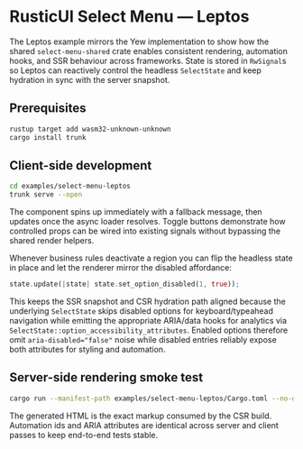 # RusticUI Select Menu — Leptos

The Leptos example mirrors the Yew implementation to show how the shared
`select-menu-shared` crate enables consistent rendering, automation hooks, and
SSR behaviour across frameworks. State is stored in `RwSignal`s so Leptos can
reactively control the headless `SelectState` and keep hydration in sync with
the server snapshot.

## Prerequisites

```bash
rustup target add wasm32-unknown-unknown
cargo install trunk
```

## Client-side development

```bash
cd examples/select-menu-leptos
trunk serve --open
```

The component spins up immediately with a fallback message, then updates once
the async loader resolves. Toggle buttons demonstrate how controlled props can
be wired into existing signals without bypassing the shared render helpers.

Whenever business rules deactivate a region you can flip the headless state in
place and let the renderer mirror the disabled affordance:

```rust
state.update(|state| state.set_option_disabled(1, true));
```

This keeps the SSR snapshot and CSR hydration path aligned because the
underlying `SelectState` skips disabled options for keyboard/typeahead
navigation while emitting the appropriate ARIA/data hooks for analytics via
`SelectState::option_accessibility_attributes`. Enabled options therefore omit
`aria-disabled="false"` noise while disabled entries reliably expose both
attributes for styling and automation.

## Server-side rendering smoke test

```bash
cargo run --manifest-path examples/select-menu-leptos/Cargo.toml --no-default-features --features ssr > ssr.html
```

The generated HTML is the exact markup consumed by the CSR build. Automation
ids and ARIA attributes are identical across server and client passes to keep
end-to-end tests stable.
